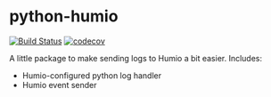 # python-humio

[![Build Status](https://dsbcp.visualstudio.com/automation-coe/_apis/build/status/dsb-automation.pyhumio%20test?branchName=master)](https://dsbcp.visualstudio.com/automation-coe/_build/latest?definitionId=56&branchName=master)
[![codecov](https://codecov.io/gh/dsb-automation/pyhumio/branch/master/graph/badge.svg)](https://codecov.io/gh/dsb-automation/pyhumio)

A little package to make sending logs to Humio a bit easier. Includes:

- Humio-configured python log handler
- Humio event sender
